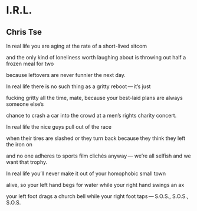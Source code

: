 # I.R.L.
## Chris Tse
In real life
you are aging at the rate of a short-lived sitcom

and the only kind of loneliness worth laughing about
is throwing out half a frozen meal for two

because leftovers
are never funnier the next day.

In real life
there is no such thing as a gritty reboot — it’s just

fucking gritty all the time, mate,
because your best-laid plans are always someone else’s

chance to crash a car into the crowd at a
men’s rights charity concert.

In real life
the nice guys pull out of the race

when their tires are slashed or they turn back
because they think they left the iron on

and no one adheres to sports film clichés anyway —
we’re all selfish and we want that trophy.

In real life
you’ll never make it out of your homophobic small town

alive, so your left hand begs for water
while your right hand swings an ax

your left foot drags a church bell
while your right foot taps — S.O.S., S.O.S., S.O.S.
